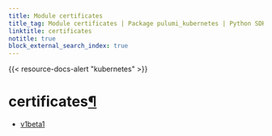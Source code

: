 ```yaml
---
title: Module certificates
title_tag: Module certificates | Package pulumi_kubernetes | Python SDK
linktitle: certificates
notitle: true
block_external_search_index: true
---
```


{{< resource-docs-alert "kubernetes" >}}

<div class="section" id="certificates">
<h1>certificates<a class="headerlink" href="#certificates" title="Permalink to this headline">¶</a></h1>
<div class="toctree-wrapper compound">
<ul>
<li class="toctree-l1"><a class="reference internal" href="v1beta1/">v1beta1</a></li>
</ul>
</div>
</div>
